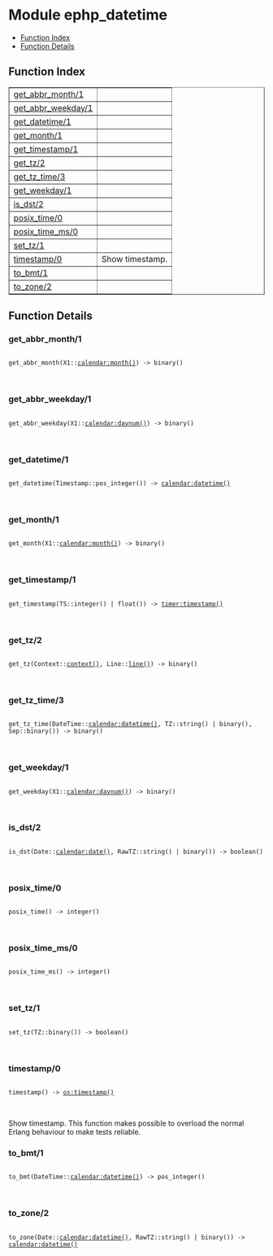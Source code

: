 

# Module ephp_datetime #
* [Function Index](#index)
* [Function Details](#functions)

<a name="index"></a>

## Function Index ##


<table width="100%" border="1" cellspacing="0" cellpadding="2" summary="function index"><tr><td valign="top"><a href="#get_abbr_month-1">get_abbr_month/1</a></td><td></td></tr><tr><td valign="top"><a href="#get_abbr_weekday-1">get_abbr_weekday/1</a></td><td></td></tr><tr><td valign="top"><a href="#get_datetime-1">get_datetime/1</a></td><td></td></tr><tr><td valign="top"><a href="#get_month-1">get_month/1</a></td><td></td></tr><tr><td valign="top"><a href="#get_timestamp-1">get_timestamp/1</a></td><td></td></tr><tr><td valign="top"><a href="#get_tz-2">get_tz/2</a></td><td></td></tr><tr><td valign="top"><a href="#get_tz_time-3">get_tz_time/3</a></td><td></td></tr><tr><td valign="top"><a href="#get_weekday-1">get_weekday/1</a></td><td></td></tr><tr><td valign="top"><a href="#is_dst-2">is_dst/2</a></td><td></td></tr><tr><td valign="top"><a href="#posix_time-0">posix_time/0</a></td><td></td></tr><tr><td valign="top"><a href="#posix_time_ms-0">posix_time_ms/0</a></td><td></td></tr><tr><td valign="top"><a href="#set_tz-1">set_tz/1</a></td><td></td></tr><tr><td valign="top"><a href="#timestamp-0">timestamp/0</a></td><td>Show timestamp.</td></tr><tr><td valign="top"><a href="#to_bmt-1">to_bmt/1</a></td><td></td></tr><tr><td valign="top"><a href="#to_zone-2">to_zone/2</a></td><td></td></tr></table>


<a name="functions"></a>

## Function Details ##

<a name="get_abbr_month-1"></a>

### get_abbr_month/1 ###

<pre><code>
get_abbr_month(X1::<a href="calendar.md#type-month">calendar:month()</a>) -&gt; binary()
</code></pre>
<br />

<a name="get_abbr_weekday-1"></a>

### get_abbr_weekday/1 ###

<pre><code>
get_abbr_weekday(X1::<a href="calendar.md#type-daynum">calendar:daynum()</a>) -&gt; binary()
</code></pre>
<br />

<a name="get_datetime-1"></a>

### get_datetime/1 ###

<pre><code>
get_datetime(Timestamp::pos_integer()) -&gt; <a href="calendar.md#type-datetime">calendar:datetime()</a>
</code></pre>
<br />

<a name="get_month-1"></a>

### get_month/1 ###

<pre><code>
get_month(X1::<a href="calendar.md#type-month">calendar:month()</a>) -&gt; binary()
</code></pre>
<br />

<a name="get_timestamp-1"></a>

### get_timestamp/1 ###

<pre><code>
get_timestamp(TS::integer() | float()) -&gt; <a href="timer.md#type-timestamp">timer:timestamp()</a>
</code></pre>
<br />

<a name="get_tz-2"></a>

### get_tz/2 ###

<pre><code>
get_tz(Context::<a href="#type-context">context()</a>, Line::<a href="#type-line">line()</a>) -&gt; binary()
</code></pre>
<br />

<a name="get_tz_time-3"></a>

### get_tz_time/3 ###

<pre><code>
get_tz_time(DateTime::<a href="calendar.md#type-datetime">calendar:datetime()</a>, TZ::string() | binary(), Sep::binary()) -&gt; binary()
</code></pre>
<br />

<a name="get_weekday-1"></a>

### get_weekday/1 ###

<pre><code>
get_weekday(X1::<a href="calendar.md#type-daynum">calendar:daynum()</a>) -&gt; binary()
</code></pre>
<br />

<a name="is_dst-2"></a>

### is_dst/2 ###

<pre><code>
is_dst(Date::<a href="calendar.md#type-date">calendar:date()</a>, RawTZ::string() | binary()) -&gt; boolean()
</code></pre>
<br />

<a name="posix_time-0"></a>

### posix_time/0 ###

<pre><code>
posix_time() -&gt; integer()
</code></pre>
<br />

<a name="posix_time_ms-0"></a>

### posix_time_ms/0 ###

<pre><code>
posix_time_ms() -&gt; integer()
</code></pre>
<br />

<a name="set_tz-1"></a>

### set_tz/1 ###

<pre><code>
set_tz(TZ::binary()) -&gt; boolean()
</code></pre>
<br />

<a name="timestamp-0"></a>

### timestamp/0 ###

<pre><code>
timestamp() -&gt; <a href="os.md#type-timestamp">os:timestamp()</a>
</code></pre>
<br />

Show timestamp. This function makes possible to overload the normal
Erlang behaviour to make tests reliable.

<a name="to_bmt-1"></a>

### to_bmt/1 ###

<pre><code>
to_bmt(DateTime::<a href="calendar.md#type-datetime">calendar:datetime()</a>) -&gt; pos_integer()
</code></pre>
<br />

<a name="to_zone-2"></a>

### to_zone/2 ###

<pre><code>
to_zone(Date::<a href="calendar.md#type-datetime">calendar:datetime()</a>, RawTZ::string() | binary()) -&gt; <a href="calendar.md#type-datetime">calendar:datetime()</a>
</code></pre>
<br />

